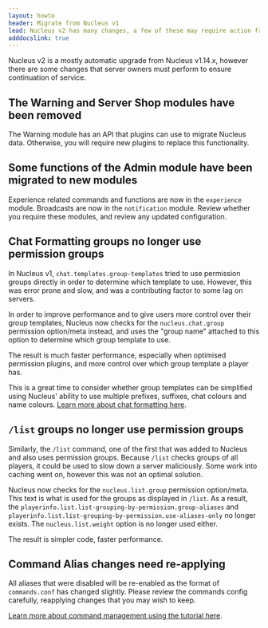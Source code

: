 ```yaml
---
layout: howto
header: Migrate from Nucleus v1
lead: Nucleus v2 has many changes, a few of these may require action from users. 
adddocslink: true
---
```


Nucleus v2 is a mostly automatic upgrade from Nucleus v1.14.x, however there are some changes that server owners must perform to ensure continuation of service.

## The Warning and Server Shop modules have been removed

The Warning module has an API that plugins can use to migrate Nucleus data. Otherwise, you will require new plugins to replace this functionality. 

## Some functions of the Admin module have been migrated to new modules

Experience related commands and functions are now in the `experience` module. Broadcasts are now in the `notification` module. Review whether you require these
modules, and review any updated configuration.

## Chat Formatting groups no longer use permission groups

In Nucleus v1, `chat.templates.group-templates` tried to use permission groups directly in order to determine which template to use. However, this was error prone
and slow, and was a contributing factor to some lag on servers.

In order to improve performance and to give users more control over their group templates, Nucleus now checks for the `nucleus.chat.group` permission option/meta
instead, and uses the "group name" attached to this option to determine which group template to use.

The result is much faster performance, especially when optimised permission plugins, and more control over which group template a player has.  

This is a great time to consider whether group templates can be simplified using Nucleus' ability to use multiple prefixes, suffixes, chat colours and name colours. 
[Learn more about chat formatting here](chat.html).

## `/list` groups no longer use permission groups

Similarly, the `/list` command, one of the first that was added to Nucleus and also uses permission groups. Because `/list` checks groups of all players, it could
be used to slow down a server maliciously. Some work into caching went on, however this was not an optimal solution.

Nucleus now checks for the `nucleus.list.group` permission option/meta. This text is what is used for the groups as displayed in `/list`. As a result,
the `playerinfo.list.list-grouping-by-permission.group-aliases` and `playerinfo.list.list-grouping-by-permission.use-aliases-only` no longer exists.
The `nucleus.list.weight` option is no longer used either. 

The result is simpler code, faster performance.

## Command Alias changes need re-applying

All aliases that were disabled will be re-enabled as the format of `commands.conf` has changed slightly. Please review the commands config carefully, reapplying 
changes that you may wish to keep.

[Learn more about command management using the tutorial here](../tutorial/commandconfig).